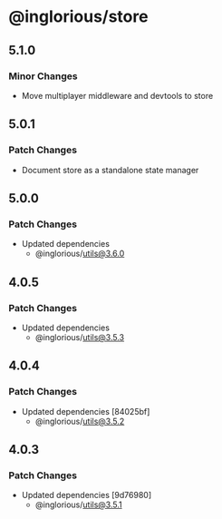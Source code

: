 # @inglorious/store

## 5.1.0

### Minor Changes

- Move multiplayer middleware and devtools to store

## 5.0.1

### Patch Changes

- Document store as a standalone state manager

## 5.0.0

### Patch Changes

- Updated dependencies
  - @inglorious/utils@3.6.0

## 4.0.5

### Patch Changes

- Updated dependencies
  - @inglorious/utils@3.5.3

## 4.0.4

### Patch Changes

- Updated dependencies [84025bf]
  - @inglorious/utils@3.5.2

## 4.0.3

### Patch Changes

- Updated dependencies [9d76980]
  - @inglorious/utils@3.5.1
